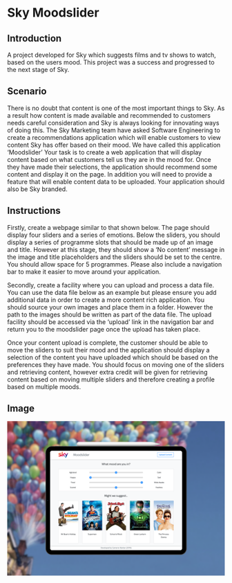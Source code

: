 # Sky Moodslider

## Introduction

A project developed for Sky which suggests films and tv shows to watch, based on the users mood. This project was a success and progressed to the next stage of Sky.

## Scenario 

There is no doubt that content is one of the most important things to Sky. As a result how content is made available and recommended to customers needs careful consideration and Sky is always looking for innovating ways of doing this. 
The Sky Marketing team have asked Software Engineering to create a recommendations application which will enable customers to view content Sky has offer based on their mood. We have called this application ‘Moodslider’ 
Your task is to create a web application that will display content based on what customers tell us they are in the mood for. Once they have made their selections, the application should recommend some content and display it on the page. In addition you will need to provide a feature that will enable content data to be uploaded. Your application should also be Sky branded. 

## Instructions 

Firstly, create a webpage similar to that shown below. The page should display four sliders and a series of emotions. Below the sliders, you should display a series of programme slots that should be made up of an image and title. However at this stage, they should show a ‘No content’ message in the image and title placeholders and the sliders should be set to the centre. You should allow space for 5 programmes. Please also include a navigation bar to make it easier to move around your application. 

Secondly, create a facility where you can upload and process a data file. You can use the data file below as an example but please ensure you add additional data in order to create a more content rich application. You should source your own images and place them in a folder. However the path to the images should be written as part of the data file. The upload facility should be accessed via the ‘upload’ link in the navigation bar and return you to the moodslider page once the upload has taken place. 

Once your content upload is complete, the customer should be able to move the sliders to suit their mood and the application should display a selection of the content you have uploaded which should be based on the preferences they have made. You should focus on moving one of the sliders and retrieving content, however extra credit will be given for retrieving content based on moving multiple sliders and therefore creating a profile based on multiple moods. 

## Image
![Moodslider](https://github.com/CamzBarber/sky-moodslider/blob/master/sky.png?raw=true)
